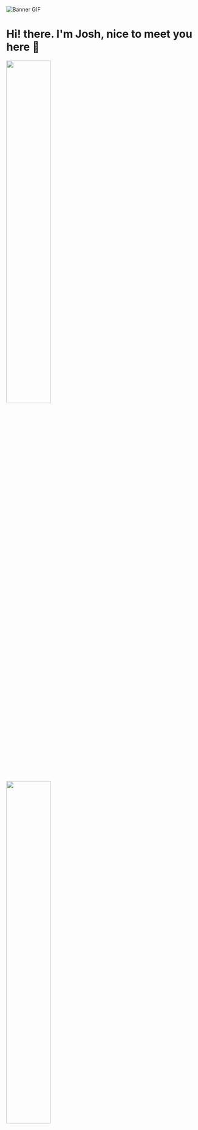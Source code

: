 ![Banner GIF](https://mercado-joshua.github.io/standard.gif)
# Hi! there. I'm Josh, nice to meet you here 👋

<div>
  <img width="48%" src="https://github-readme-stats.vercel.app/api?username=mercado-joshua&show_icons=true&theme=tokyonight">
</div>
<br/>
<div>
   <img width="48%" src="https://github-readme-stats.vercel.app/api/top-langs/?username=anuraghazra&layout=compact&theme=tokyonight">
</div>

# Languages & Tools

<div>
  <img src="https://img.shields.io/badge/-HTML-orange"/>
  <img src="https://img.shields.io/badge/-CSS-blue"/>
  <img src="https://img.shields.io/badge/-SASS-ff69b4"/>
  <img src="https://img.shields.io/badge/-Bootstrap-blueviolet"/>
  <img src="https://img.shields.io/badge/-Javascript-yellow"/>
  <img src="https://img.shields.io/badge/-Jquery-9cf"/>
  <img src="https://img.shields.io/badge/-Gulp-ff69b4"/>
</div>

<h2 style="color: red;">Hello World</h2>


